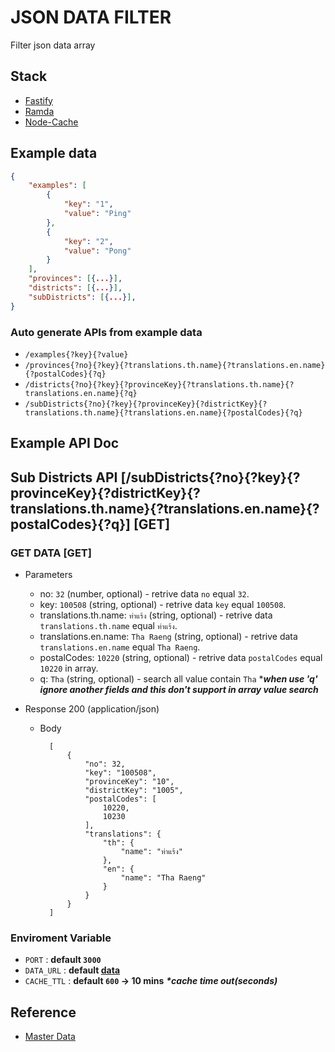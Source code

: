 # JSON DATA FILTER

Filter json data array 

## Stack

- [Fastify](https://www.fastify.io/)
- [Ramda](https://ramdajs.com/)
- [Node-Cache](https://www.npmjs.com/package/node-cache)


## Example data

``` json
{
    "examples": [
        {
            "key": "1",
            "value": "Ping"
        },
        {
            "key": "2",
            "value": "Pong"
        }
    ],
    "provinces": [{...}],
    "districts": [{...}],
    "subDistricts": [{...}],
}
```

### Auto generate APIs from example data

- `/examples{?key}{?value}`
- `/provinces{?no}{?key}{?translations.th.name}{?translations.en.name}{?postalCodes}{?q}`
- `/districts{?no}{?key}{?provinceKey}{?translations.th.name}{?translations.en.name}{?q}`
- `/subDistricts{?no}{?key}{?provinceKey}{?districtKey}{?translations.th.name}{?translations.en.name}{?postalCodes}{?q}`

## Example API Doc

## Sub Districts API [/subDistricts{?no}{?key}{?provinceKey}{?districtKey}{?translations.th.name}{?translations.en.name}{?postalCodes}{?q}] [GET]

### GET DATA [GET]

+ Parameters

    + no: `32` (number, optional) - retrive data `no` equal `32`.
    + key: `100508` (string, optional) - retrive data `key` equal `100508`.
    + translations.th.name: `ท่าแร้ง` (string, optional) - retrive data `translations.th.name` equal `ท่าแร้ง`.
    + translations.en.name: `Tha Raeng` (string, optional) - retrive data `translations.en.name` equal `Tha Raeng`.
    + postalCodes: `10220` (string, optional) - retrive data `postalCodes` equal `10220` in array.
    + q: `Tha` (string, optional) - search all value contain `Tha` *___when use 'q' ignore another fields and this don't support in array value search___

+ Response 200 (application/json)

    + Body

            [
                {
                    "no": 32,
                    "key": "100508",
                    "provinceKey": "10",
                    "districtKey": "1005",
                    "postalCodes": [
                        10220,
                        10230
                    ],
                    "translations": {
                        "th": {
                            "name": "ท่าแร้ง"
                        },
                        "en": {
                            "name": "Tha Raeng"
                        }
                    }
                }
            ]

### Enviroment Variable

- `PORT` :  **default `3000`**
- `DATA_URL` :  **default [data](https://raw.githubusercontent.com/Jdemon/fastify-json-data-filter/main/resources/data.json)**
- `CACHE_TTL` :  **default `600` -> 10 mins** ___*cache time out(seconds)___

## Reference

- [Master Data](https://github.com/ThepExcel/download/blob/master/ThepExcel-Thailand-Tambon.xlsx)
